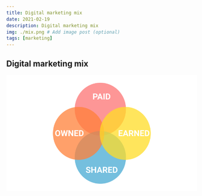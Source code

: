 ```yaml
---
title: Digital marketing mix
date: 2021-02-19
description: Digital marketing mix
img: ./mix.png # Add image post (optional)
tags: [marketing]
---
```


## Digital marketing mix

![](mix.png)
